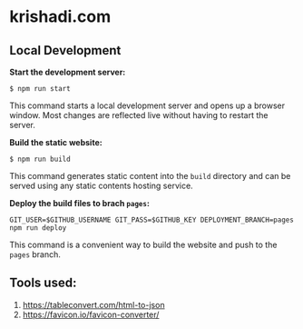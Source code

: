 # krishadi.com

## Local Development

**Start the development server:**

```
$ npm run start
```

This command starts a local development server and opens up a browser window. Most changes are reflected live without having to restart the server.

**Build the static website:**

```
$ npm run build
```

This command generates static content into the `build` directory and can be served using any static contents hosting service.

**Deploy the build files to brach `pages`:**

```
GIT_USER=$GITHUB_USERNAME GIT_PASS=$GITHUB_KEY DEPLOYMENT_BRANCH=pages npm run deploy
```

This command is a convenient way to build the website and push to the `pages` branch.

## Tools used: 

1. https://tableconvert.com/html-to-json
2. https://favicon.io/favicon-converter/
